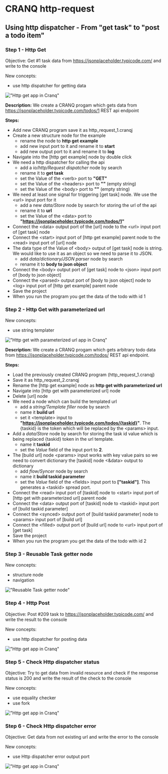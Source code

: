 # CRANQ http-request

## Using http dispatcher - From "get task" to "post a todo item"

### Step 1 - Http Get

Objective: Get #1 task data from https://jsonplaceholder.typicode.com/ and write to the console

New concepts:

- use http dispatcher for getting data

!["Http get app in Cranq"](./http_request_1.png)

**Description:**
We create a CRANQ progam which gets data from https://jsonplaceholder.typicode.com/todos/1 REST api endpoint

**Steps:**

- Add new CRANQ program save it as http_request_1.cranqj
- Create a new structure node for the example
  - rename the node to **http get example**
  - add new input port to it and rename it to **start**
  - add new output port to it and rename it to **log**
- Navigate into the [http get example] node by double click
- We need a http dispatcher for calling the api
  - add a _io/http/Request dispatcher_ node by search
  - rename it to **get task**
  - set the Value of the &lt;verb&gt; port to **"GET"**
  - set the Value of the &lt;headers&gt; port to **""** (empty string)
  - set the Value of the &lt;body&gt; port to **""** (empty string)
- We need at least one signal for triggering [get task] node. We use the &lt;url&gt; input port for it
  - add a new _data/Store_ node by search for storing the url of the api
  - rename it to **url**
  - set the Value of the &lt;data&gt; port to **"https://jsonplaceholder.typicode.com/todos/1"**
- Connect the &lt;data&gt; output port of the [url] node to the &lt;url&gt; input port of [get task] node
- Connect the &lt;start&gt; input port of [http get example] parent node to the &lt;read&gt; input port of [url] node
- The data type of the Value of &lt;body&gt; output of [get task] node is string. We would like to use it as an object so we need to parse it to JSON.
  - add _data/dictionary/JSON parser_ node by search
  - rename it to **body to json object**
- Connect the &lt;body&gt; output port of [get task] node to &lt;json&gt; input port of [body to json object]
- Connect the &lt;parsed&gt; output port of [body to json object] node to &lt;log&gt; input port of [http get example] parent node
- Save the project
- When you run the program you get the data of the todo with id 1

### Step 2 - Http Get with parameterized url

New concepts:

- use string templater

!["Http get with parameterized url app in Cranq"](./http_request_2.png)

**Description:**
We create a CRANQ progam which gets arbitrary todo data from https://jsonplaceholder.typicode.com/todos/ REST api endpoint.

**Steps:**

- Load the previously created CRANQ program (http_request_1.cranqj)
- Save it as http_request_2.cranqj
- Rename the [http get example] node as **http get with parameterized url**
- Navigate into [http get with parameterized url] node
- Delete [url] node
- We need a node which can build the templated url
  - add a _string/Template filler_ node by search
  - name it **build url**
  - set it &lt;template&gt; input to **"https://jsonplaceholder.typicode.com/todos/{taskid}"**. The {taskid} is the token which will be replaced by the &lt;params&gt; input.
- Add a _data/Store_ node by search for storing the task id value which is being replaced {taskid} token in the url template.
  - name it **taskid**
  - set the _Value_ field of the <Data> input port to **2**.
- The [build url] node &lt;params&gt; input works with key value pairs so we need to convert dictionary the [taskid] node &lt;&data&gt; output to dictionary
  - add _flow/Syncer_ node by search
  - name it **build taskid parameter**
  - set the _Value_ field of the &lt;fields&gt; input port to **["taskid"]**. This generates a &lt;taskid&gt; spread port.
- Connect the &lt;read&gt; input port of [taskid] node to &lt;start&gt; input port of [http get with parameterized url] parent node
- Connect the &lt;data&gt; output port of [taskid] node to &lt;taskid&gt; input port of [build taskid parameter]
- Connect the &lt;synced&gt; output port of [build taskid parameter] node to &lt;params&gt; input port of [build url]
- Connect the &lt;filled&gt; output port of [build url] node to &lt;url&gt; input port of [get task]
- Save the project
- When you run the program you get the data of the todo with id 2

### Step 3 - Reusable Task getter node

New concepts:

- structure node
- navigation

!["Reusable Task getter node"](./http_request_3.png)

### Step 4 - Http Post

Objective: Post #209 task to https://jsonplaceholder.typicode.com/ and write the result to the console

New concepts:

- use http dispatcher for posting data

!["Http get app in Cranq"](./http_request_4.png)

### Step 5 - Check Http dispatcher status

Objective: Try to get data from invalid resource and check if the response status is 200 and write the result of the check to the console

New concepts:

- use equality checker
- use fork

!["Http get app in Cranq"](./http_request_5.png)

### Step 6 - Check Http dispatcher error

Objective: Get data from not existing url and write the error to the console

New concepts:

- use Http dispatcher error output port

!["Http get app in Cranq"](./http_request_6.png)
